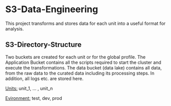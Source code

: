 # S3-Data-Engineering
This project transforms and stores data for each unit into a useful format for analysis.

## S3-Directory-Structure
Two buckets are created for each unit or for the global profile. The Application Bucket contains all the scripts required to start the cluster and execute the transformations.
The data bucket (data lake) contains all data, from the raw data to the curated data including its processing steps. In addition, all logs etc. are stored here.

<Units:> unit_1, ... , unit_n

<Evironment:> test, dev, prod
